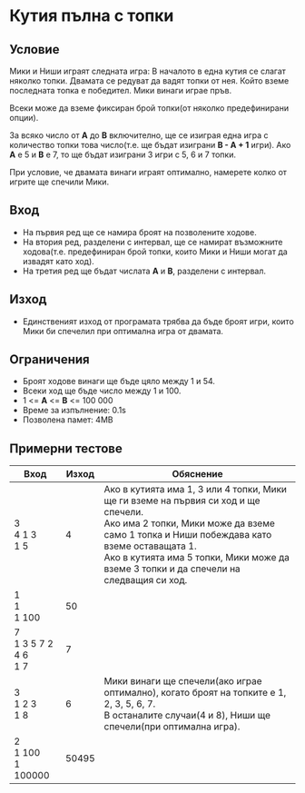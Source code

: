 # Кутия пълна с топки

## Условие
Мики и Ниши играят следната игра: В началото в една кутия се слагат няколко топки. Двамата се редуват да вадят топки от нея. 
Който вземе последната топка е победител. Мики винаги играе пръв.

Всеки може да вземе фиксиран брой топки(от няколко предефинирани опции).

За всяко число от **A** до **B** включително, ще се изиграя една игра с количество топки това число(т.е. ще бъдат изиграни **B - A + 1** игри). Ако **A** е 5 и **B** е 7, 
то ще бъдат изиграни 3 игри с 5, 6 и 7 топки.

При условие, че двамата винаги играят оптимално, намерете колко от игрите ще спечили Мики.

## Вход
- На първия ред ще се намира броят на позволените ходове.
- На втория ред, разделени с интервал, ще се намират възможните ходова(т.е. предефиниран брой топки, които Мики и Ниши могат да извадят като ход).
- На третия ред ще бъдат числата **А** и **В**, разделени с интервал.

## Изход
- Единственият изход от програмата трябва да бъде броят игри, които Мики би спечелил при оптимална игра от двамата.

## Ограничения
- Броят ходове винаги ще бъде цяло между 1 и 54.
- Всеки ход ще бъде число между 1 и 100.
- 1 <= **А** <= **В** <= 100 000
- Време за изпълнение: 0.1s
- Позволена памет: 4МВ

## Примерни тестове

|         Вход              |         Изход           |       Обяснение       |
|---------------------------|-------------------------|-----------------------|
| 3<br>4 1 3<br>1 5         | 4                       |Ако в кутията има 1, 3 или 4 топки, Мики ще ги вземе на първия си ход и ще спечели. <br/>Ако има 2 топки, Мики може да вземе само 1 топка и Ниши побеждава като вземе оставащата 1.<br/>Ако в кутията има 5 топки, Мики може да вземе 3 топки и да спечели на следващия си ход.|
| 1<br>1<br>1 100           | 50                      |                       |
| 7<br>1 3 5 7 2 4 6<br>1 7 | 7                       |                       |
| 3<br>1 2 3<br>1 8         | 6                       |Мики винаги ще спечели(ако играе оптимално), когато броят на топките е 1, 2, 3, 5, 6, 7.<br/>В останалите случаи(4 и 8), Ниши ще спечели(при оптимална игра).<br/>|
| 2<br>1 100<br>1 100000    | 50495                   |                       |